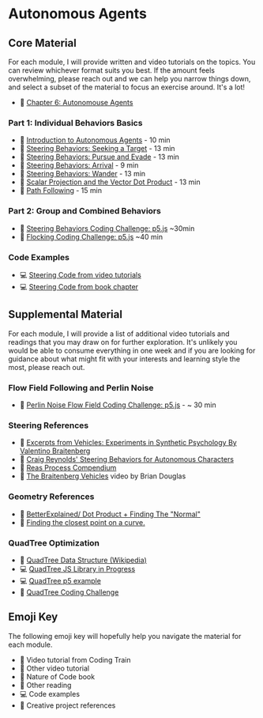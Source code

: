 # Autonomous Agents

## Core Material

For each module, I will provide written and video tutorials on the topics. You can review whichever format suits you best. If the amount feels overwhelming, please reach out and we can help you narrow things down, and select a subset of the material to focus an exercise around. It's a lot!

- 📗 [Chapter 6: Autonomouse Agents](https://nature-of-code-2nd-edition.netlify.app/autonomous-agents/)

### Part 1: Individual Behaviors Basics

- 🚂 [Introduction to Autonomous Agents](https://thecodingtrain.com/tracks/the-nature-of-code-2/noc/5-autonomous-agents/1-steering-agents) - 10 min
- 🚂 [Steering Behaviors: Seeking a Target](https://thecodingtrain.com/tracks/the-nature-of-code-2/noc/5-autonomous-agents/2-seeking-a-target) - 13 min
- 🚂 [Steering Behaviors: Pursue and Evade](https://thecodingtrain.com/tracks/the-nature-of-code-2/noc/5-autonomous-agents/3-pursue-and-evade) - 13 min
- 🚂 [Steering Behaviors: Arrival](https://thecodingtrain.com/tracks/the-nature-of-code-2/noc/5-autonomous-agents/4-arrive-steering) - 9 min
- 🚂 [Steering Behaviors: Wander](https://thecodingtrain.com/tracks/the-nature-of-code-2/noc/5-autonomous-agents/5-wander) - 13 min
- 🚂 [Scalar Projection and the Vector Dot Product](https://thecodingtrain.com/tracks/the-nature-of-code-2/noc/5-autonomous-agents/6-scalar-projection) - 13 min
- 🚂 [Path Following](https://thecodingtrain.com/tracks/the-nature-of-code-2/noc/5-autonomous-agents/7-path-following) - 15 min

### Part 2: Group and Combined Behaviors

- 🚂 [Steering Behaviors Coding Challenge: p5.js](https://thecodingtrain.com/CodingChallenges/059-steering-text-paths.html) ~30min
- 🚂 [Flocking Coding Challenge: p5.js](https://thecodingtrain.com/CodingChallenges/124-flocking-boids.html) ~40 min

### Code Examples

- 💻 [Steering Code from video tutorials](https://editor.p5js.org/codingtrain/collections/S4nJEexPF)
- 💻 [Steering Code from book chapter](https://editor.p5js.org/natureofcode/collections/6iND7LlFR)

## Supplemental Material

For each module, I will provide a list of additional video tutorials and readings that you may draw on for further exploration. It's unlikely you would be able to consume everything in one week and if you are looking for guidance about what might fit with your interests and learning style the most, please reach out.

### Flow Field Following and Perlin Noise

- 🚂 [Perlin Noise Flow Field Coding Challenge: p5.js](https://thecodingtrain.com/CodingChallenges/024-perlinnoiseflowfield.html) - ~ 30 min

### Steering References

- 📕 [Excerpts from Vehicles: Experiments in Synthetic Psychology By Valentino Braitenberg](https://drive.google.com/file/d/1iztmHNX7kmc96tgV44eVJLHsJTTmm_Hd/view?usp=sharing)
- 📕 [Craig Reynolds' Steering Behaviors for Autonomous Characters](http://www.red3d.com/cwr/steer/)
- 🎥 [Reas Process Compendium](https://vimeo.com/22955812)
- 🎥 [The Braitenberg Vehicles](https://youtu.be/A-fxij3zM7g) video by Brian Douglas

### Geometry References

- 📕 [BetterExplained/ Dot Product + Finding The "Normal"](http://betterexplained.com/articles/vector-calculus-understanding-the-dot-product/)
- 📕 [Finding the closest point on a curve.](http://www.mesacc.edu/~marfv02121/readings/nearest_point/index.html)

### QuadTree Optimization

- 📕 [QuadTree Data Structure (Wikipedia)](https://en.wikipedia.org/wiki/Quadtree)
- 💻 [QuadTree JS Library in Progress](https://github.com/CodingTrain/QuadTree)
- 💻 [QuadTree p5 example](https://editor.p5js.org/natureofcode/sketches/Y8hseRvYe)
- 🚂 [QuadTree Coding Challenge](https://thecodingtrain.com/challenges/98-quadtree)


## Emoji Key

The following emoji key will hopefully help you navigate the material for each module.

- 🚂 Video tutorial from Coding Train
- 🎥 Other video tutorial
- 📗 Nature of Code book
- 📕 Other reading
- 💻 Code examples
- 🎨 Creative project references
